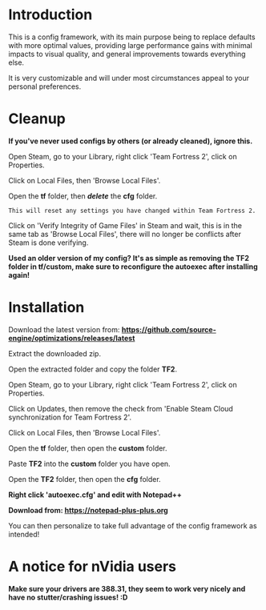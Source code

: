 # Introduction
This is a config framework, with its main purpose being to replace defaults with more optimal values, providing large performance gains with minimal impacts to visual quality, and general improvements towards everything else.

It is very customizable and will under most circumstances appeal to your personal preferences.

# Cleanup
**If you've never used configs by others (or already cleaned), ignore this.** 

Open Steam, go to your Library, right click 'Team Fortress 2', click on Properties.

Click on Local Files, then 'Browse Local Files'.

Open the **tf** folder, then ***delete*** the **cfg** folder.

`This will reset any settings you have changed within Team Fortress 2.`

Click on 'Verify Integrity of Game Files' in Steam and wait, this is in the same tab as 'Browse Local Files', there will no longer be conflicts after Steam is done verifying.

**Used an older version of my config? It's as simple as removing the TF2 folder in tf/custom, make sure to reconfigure the autoexec after installing again!**

# Installation
Download the latest version from: **https://github.com/source-engine/optimizations/releases/latest**

Extract the downloaded zip.

Open the extracted folder and copy the folder **TF2**.

Open Steam, go to your Library, right click 'Team Fortress 2', click on Properties.

Click on Updates, then remove the check from 'Enable Steam Cloud synchronization for Team Fortress 2'.

Click on Local Files, then 'Browse Local Files'.

Open the **tf** folder, then open the **custom** folder.

Paste **TF2** into the **custom** folder you have open.

Open the **TF2** folder, then open the **cfg** folder.

**Right click 'autoexec.cfg' and edit with Notepad++**

**Download from: https://notepad-plus-plus.org**

You can then personalize to take full advantage of the config framework as intended!

# A notice for nVidia users
**Make sure your drivers are 388.31, they seem to work very nicely and have no stutter/crashing issues! :D**
